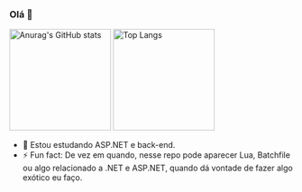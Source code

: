 ### Olá 👋

<div>
    <img height="180em" src="https://github-readme-stats-git-master-dpc-profile.vercel.app/api?username=dpc-profile&count_private=true&show_icons=true&theme=radical" alt="Anurag&#39;s GitHub stats">
    <a href="https://github.com/anuraghazra/github-readme-stats"><img height="180em" src="https://github-readme-stats-git-master-dpc-profile.vercel.app/api/top-langs/?username=dpc-profile&layout=compact&theme=radical&hide=html,css" alt="Top Langs"></a>
</div>


- 🌱 Estou estudando ASP.NET e back-end.
- ⚡ Fun fact: De vez em quando, nesse repo pode aparecer Lua, Batchfile ou algo relacionado a .NET e ASP.NET, quando dá vontade de fazer algo exótico eu faço.

